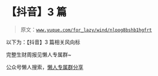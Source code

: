 # 【抖音】3 篇

> 原文：[`www.yuque.com/for_lazy/wind/nlpog8bshb1hgfrt`](https://www.yuque.com/for_lazy/wind/nlpog8bshb1hgfrt)

以下为：【抖音】3 篇相关风向标

完整生财周报见懒人专属群~

公众号懒人搜索，[懒人专属群分享](https://lazybook.fun/#/blog/group)